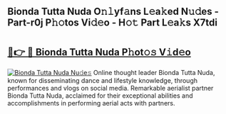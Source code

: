 ## Bionda Tutta Nuda O𝚗𝚕yf𝚊ns L𝚎a𝚔ed N𝚞𝚍es - Part-r0j P𝚑𝚘tos Vi𝚍𝚎o - H𝚘𝚝 Part L𝚎a𝚔s X7tdi

# <h2><a href="http://kf5nxeq.oniu.top/?m=Bionda+Tutta+Nuda">🔗👉 🔴 Bionda Tutta Nuda P𝚑ot𝚘𝚜 V𝚒d𝚎o</a></h2>

[![Bionda Tutta Nuda Nu𝚍e𝚜](https://i.imgur.com/0qMVB7G.gif)](http://kf5nxeq.oniu.top/?m=Bionda+Tutta+Nuda)
Online thought leader Bionda Tutta Nuda, known for disseminating dance and lifestyle knowledge, through performances and vlogs on social media. Remarkable aerialist partner Bionda Tutta Nuda, acclaimed for their exceptional abilities and accomplishments in performing aerial acts with partners.  
